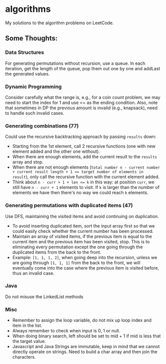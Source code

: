 algorithms
=========
My solutions to the algorithm problems on LeetCode.

## Some Thoughts:
### Data Structures
For generating permutations without recursion, use a queue. In each iteration, get the length of the queue, pop them out one by one and addLast the generated values.

### Dynamic Programming
Consider carefully what the range is, e.g., for a coin count problem, we may need to start the index for 1 and use <= as the ending condition. Also, note that sometimes in DP the previous amount is invalid (e.g., knapsack), need to handle such invalid cases.

### Generating combinations (77)
Could use the recursive backtracking approach by passing `results` down:
* Starting from the 1st element, call 2 recursive functions (one with new element added and the other one without).
* When there are enough elements, add the current result to the `results` array and stop.
* When there are not enough elements (`total number n - current number + current result length + 1 <= target number of elements in result`), only call the recursive function with the current element added.
* Think about `n - curr + 1 + len <= k` in this way: at position `curr`, we still have `n - curr + 1` elements to visit. If `k` is larger than the number of elements we have then there's no way we could reach `k` elements.

### Generating permutations with duplicated items (47)
Use DFS, maintaining the visited items and avoid continuing on duplication.
* To avoid inserting duplicated item, sort the input array first so that we could easily check whether the current number has been processed.
* Maintain an array of visited items, if the previous item is equal to the current item and the previous item has been visited, stop. This is to eliminating every permutation except the one going through the duplicated items from the back to the front.
* Example: `[1, 1, 1, 2]`, when going deep into the recursion, unless we are going through `[1, 1, 1]` from the back to the front, we will eventually come into the case where the previous item is visited before, thus an invalid case.

### Java
Do not misuse the LinkedList methods

### Misc
* Remember to assign the loop variable, do not mix up loop index and item in the list.
* Always remember to check when input is 0, 1 or null.
* When doing binary search, left should be set to mid + 1 if mid is less that the target value.
* Javascript and Java Strings are immutable, keep in mind that we cannot directly operate on strings. Need to build a char array and then join the characters.

